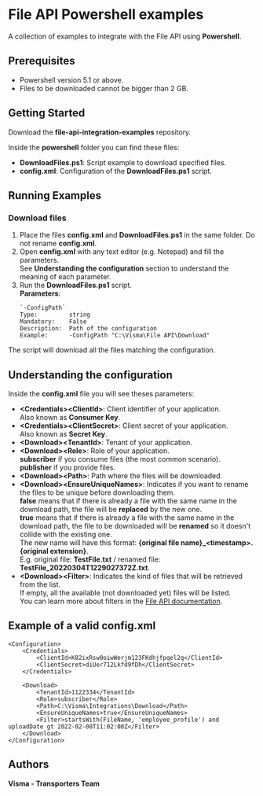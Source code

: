 # File API Powershell examples

A collection of examples to integrate with the File API using **Powershell**.

## Prerequisites

- Powershell version 5.1 or above.
- Files to be downloaded cannot be bigger than 2 GB.

## Getting Started 

Download the **file-api-integration-examples** repository.

Inside the **powershell** folder you can find these files:
- **DownloadFiles.ps1**: Script example to download specified files.
- **config.xml**: Configuration of the **DownloadFiles.ps1** script.

## Running Examples

### Download files

1. Place the files **config.xml** and **DownloadFiles.ps1** in the same folder. Do not rename **config.xml**.
2. Open **config.xml** with any text editor (e.g. Notepad) and fill the parameters.  
See **Understanding the configuration** section to understand the meaning of each parameter.
3. Run the **DownloadFiles.ps1** script.  
**Parameters**:  
    ~~~
    `-ConfigPath`
    Type:         string  
    Mandatory:    False  
    Description:  Path of the configuration  
    Example:      -ConfigPath "C:\Visma\File API\Download"
    ~~~~

The script will download all the files matching the configuration.

## Understanding the configuration

Inside the **config.xml** file you will see theses parameters:
- **\<Credentials>\<ClientId>**: Client identifier of your application.  
Also known as **Consumer Key**.
- **\<Credentials>\<ClientSecret>**: Client secret of your application.  
Also known as **Secret Key**.
- **\<Download>\<TenantId>**: Tenant of your application.
- **\<Download>\<Role>**: Role of your application.  
__subscriber__ if you consume files (the most common scenario).  
__publisher__ if you provide files.
- **\<Download>\<Path>**: Path where the files will be downloaded.
- **\<Download>\<EnsureUniqueNames>**: Indicates if you want to rename the files to be unique before downloading them.  
__false__ means that if there is already a file with the same name in the download path, the file will be **replaced** by the new one.  
__true__ means that if there is already a file with the same name in the download path, the file to be downloaded will be **renamed** so it doesn't collide with the existing one.  
The new name will have this format: __{original file name}_\<timestamp>.{original extension}__.  
E.g. original file: __TestFile.txt__ / renamed file: __TestFile_20220304T1229027372Z.txt__.
- **\<Download>\<Filter>**: Indicates the kind of files that will be retrieved from the list.  
If empty, all the available (not downloaded yet) files will be listed.  
You can learn more about filters in the [File API documentation](https://vr-api-integration.github.io/file-api-documentation/guides__search__for__files.html).

## Example of a valid **config.xml**

    <Configuration>
        <Credentials>
            <ClientId>K82ixRsw0oiwWerjm123FKdhjfpqel2q</ClientId>
            <ClientSecret>diUer712Lkfd9fDh</ClientSecret>
        </Credentials>
    
        <Download>
            <TenantId>1122334</TenantId>
            <Role>subscriber</Role>
            <Path>C:\Visma\Integrations\Download</Path>
            <EnsureUniqueNames>true</EnsureUniqueNames>
            <Filter>startsWith(FileName, 'employee_profile') and uploadDate gt 2022-02-08T11:02:00Z</Filter>
        </Download>
    </Configuration>

## Authors

**Visma - Transporters Team**
